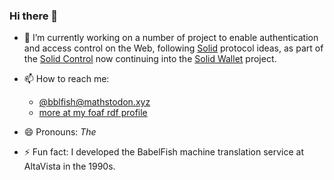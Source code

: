 ### Hi there 👋


<!--
**bblfish/bblfish** is a ✨ _special_ ✨ repository because its `README.md` (this file) appears on your GitHub profile.
- 🌱 I’m currently learning ..
- 👯 I’m looking to collaborate on ...
- 🤔 I’m looking for help with ...
- 💬 Ask me about ...
-->

- 🔭 I’m currently working on a number of project to enable authentication and access control on the Web, following [Solid](https://github.com/solid/) protocol ideas, as part of the [Solid Control](https://github.com/co-operating-systems/solid-control) now continuing into the [Solid Wallet](https://nlnet.nl/project/SolidWallet/index.html) project.

- 📫 How to reach me: 
   + [@bblfish@mathstodon.xyz](https://mathstodon.xyz/@bblfish)
   + [more at my foaf rdf profile](https://bblfish.net/people/henry/card#)
- 😄 Pronouns: *The*
- ⚡ Fun fact: I developed the BabelFish machine translation service at AltaVista in the 1990s.
